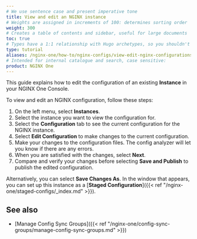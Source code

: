 ```yaml
---
# We use sentence case and present imperative tone
title: View and edit an NGINX instance
# Weights are assigned in increments of 100: determines sorting order
weight: 300
# Creates a table of contents and sidebar, useful for large documents
toc: true
# Types have a 1:1 relationship with Hugo archetypes, so you shouldn't need to change this
type: tutorial
aliases: /nginx-one/how-to/nginx-configs/view-edit-nginx-configurations/
# Intended for internal catalogue and search, case sensitive:
product: NGINX One
---
```

<!-- Possible future include, with similar files in config-sync-groups/ and staged-configs/ subdirectories -->

This guide explains how to edit the configuration of an existing **Instance** in your NGINX One Console.

To view and edit an NGINX configuration, follow these steps:

1. On the left menu, select **Instances**.
2. Select the instance you want to view the configuration for.
3. Select the **Configuration** tab to see the current configuration for the NGINX instance.
4. Select **Edit Configuration** to make changes to the current configuration.
5. Make your changes to the configuration files. The config analyzer will let you know if there are any errors.
6. When you are satisfied with the changes, select **Next**.
7. Compare and verify your changes before selecting **Save and Publish** to publish the edited configuration.

Alternatively, you can select **Save Changes As**. In the window that appears, you can set up this instance as a [**Staged Configuration**]({{< ref "/nginx-one/staged-configs/_index.md" >}}).

## See also

- [Manage Config Sync Groups]({{< ref "/nginx-one/config-sync-groups/manage-config-sync-groups.md" >}})
